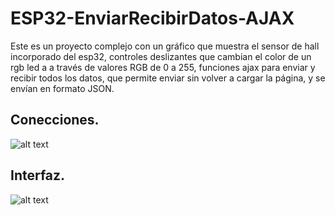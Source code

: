 # ESP32-EnviarRecibirDatos-AJAX

Este es un proyecto complejo con un gráfico que muestra el sensor de hall incorporado del esp32, controles deslizantes que cambian el color de un rgb led a a través de valores RGB de 0 a 255, funciones ajax para enviar y recibir todos los datos, que permite enviar sin volver a cargar la página, y se envían en formato JSON.

## Conecciones.
![alt text](https://github.com/alfajor144/ESP32-proyects/blob/master/ESP32-SendGetData-AJAX/ESP32AP_2.jpg?raw=true)

## Interfaz.
![alt text](https://github.com/alfajor144/ESP32-proyects/blob/master/ESP32-SendGetData-AJAX/ESP32AP_1.jpg?raw=true)
